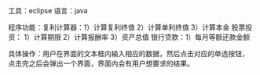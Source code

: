 工具：eclipse
语言：java

程序功能：复利计算器：1）计算复利终值 2）计算单利终值 3）计算本金
          股票投资： 1）计算期限  2）计算报酬率 3）资产总值
          银行贷款：1）每月等额还款金额
          
具体操作：用户在界面的文本框内输入相应的数据，然后点击对应的单选按钮，
          点击完之后会弹出一个界面，界面内会有用户想要求的结果。
          
